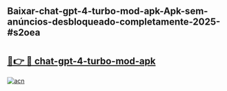 ## Baixar-chat-gpt-4-turbo-mod-apk-Apk-sem-anúncios-desbloqueado-completamente-2025-#s2oea

# <h2><a href="https://ainizakaria.my?title=chat-gpt-4-turbo-mod-apk&ref=22M">🔗👉 🔴 chat-gpt-4-turbo-mod-apk</a></h2>

[![acn](https://github.com/user-attachments/assets/0f9c940e-d8b0-45ae-aac7-cd30a18b3e1c)](https://ainizakaria.my?title=chat-gpt-4-turbo-mod-apk&ref=22M)

